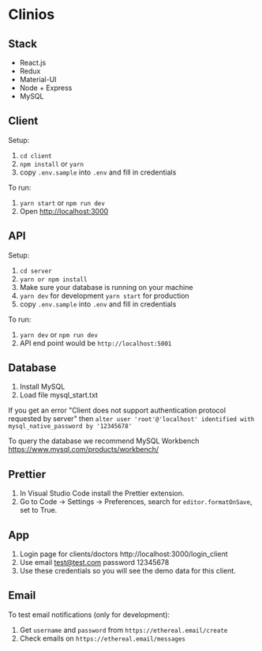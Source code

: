 # Clinios

## Stack

- React.js
- Redux
- Material-UI
- Node + Express
- MySQL

## Client

Setup:

1. `cd client`
2. `npm install` or `yarn`
3. copy `.env.sample` into `.env` and fill in credentials

To run:

1. `yarn start` or `npm run dev`
2. Open [http://localhost:3000](http://localhost:3000)

## API

Setup:

1. `cd server`
2. `yarn or npm install`
3. Make sure your database is running on your machine
4. `yarn dev` for development `yarn start` for production
5. copy `.env.sample` into `.env` and fill in credentials

To run:

1. `yarn dev` or `npm run dev`
2. API end point would be `http://localhost:5001`

## Database

1. Install MySQL
2. Load file mysql_start.txt

If you get an error "Client does not support authentication protocol requested by server" then
    `alter user 'root'@'localhost' identified with mysql_native_password by '12345678'`

To query the database we recommend MySQL Workbench https://www.mysql.com/products/workbench/

## Prettier

1. In Visual Studio Code install the Prettier extension.
2. Go to Code -> Settings -> Preferences, search for `editor.formatOnSave`, set to True.

## App

1. Login page for clients/doctors http://localhost:3000/login_client
2. Use email test@test.com password 12345678
3. Use these credentials so you will see the demo data for this client.

## Email

To test email notifications (only for development):

1. Get `username` and `password` from `https://ethereal.email/create`
2. Check emails on `https://ethereal.email/messages`
